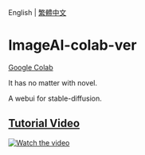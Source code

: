 English | [繁體中文](README_TCH.md)
# ImageAI-colab-ver
[Google Colab](https://colab.research.google.com/)

It has no matter with novel.

A webui for stable-diffusion.
## [Tutorial Video](https://www.youtube.com/watch?v=7DWMz_fMsAo)
<a href="http://www.youtube.com/watch?feature=player_embedded&v=7DWMz_fMsAo" target="_blank">
 <img src="http://img.youtube.com/vi/7DWMz_fMsAo/mqdefault.jpg" alt="Watch the video"/>
</a>
